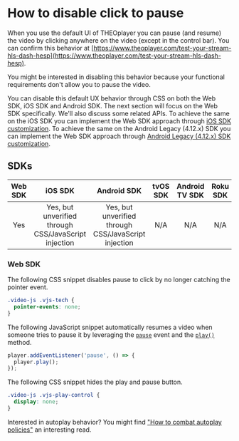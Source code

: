 # How to disable click to pause

When you use the default UI of THEOplayer you can pause (and resume) the video by clicking anywhere on the video (except in the control bar).
You can confirm this behavior at [https://www.theoplayer.com/test-your-stream-hls-dash-hesp](https://www.theoplayer.com/test-your-stream-hls-dash-hesp).

You might be interested in disabling this behavior because your functional requirements don't allow you to pause the video.

You can disable this default UX behavior through CSS on both the Web SDK, iOS SDK and Android SDK.
The next section will focus on the Web SDK specifically. We'll also discuss some related APIs.
To achieve the same on the iOS SDK you can implement the Web SDK approach through [iOS SDK customization](../../../version-v4/getting-started/01-sdks/03-ios/01-ios-sdk-customization.md).
To achieve the same on the Android Legacy (4.12.x) SDK you can implement the Web SDK approach through [Android Legacy (4.12.x) SDK customization](../../../version-v4/getting-started/01-sdks/02-android/01-android-sdk-customization.md).

## SDKs

| Web SDK |                       iOS SDK                        |                     Android SDK                      | tvOS SDK | Android TV SDK | Roku SDK | Chromecast SDK |
| :-----: | :--------------------------------------------------: | :--------------------------------------------------: | :------: | :------------: | :------: | :------------: |
|   Yes   | Yes, but unverified through CSS/JavaScript injection | Yes, but unverified through CSS/JavaScript injection |   N/A    |      N/A       |   N/A    |      N/A       |

### Web SDK

The following CSS snippet disables pause to click by no longer catching the pointer event.

```css
.video-js .vjs-tech {
  pointer-events: none;
}
```

The following JavaScript snippet automatically resumes a video when someone tries to pause it by leveraging the [`pause`](pathname:///theoplayer/v9/api-reference/web/interfaces/PlayerEventMap.html#pause) event and the [`play()`](pathname:///theoplayer/v9/api-reference/web/classes/ChromelessPlayer.html#play) method.

```javascript
player.addEventListener('pause', () => {
  player.play();
});
```

The following CSS snippet hides the play and pause button.

```css
.video-js .vjs-play-control {
  display: none;
}
```

Interested in autoplay behavior? You might find ["How to combat autoplay policies"](../../faq/02-how-to-combat-autoplay-policies.md) an interesting read.
